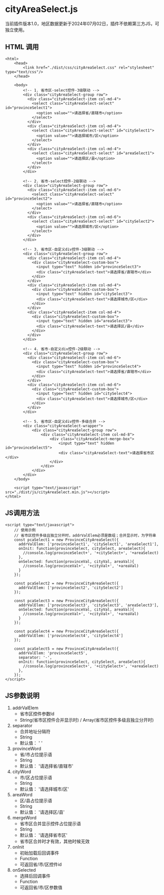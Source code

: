 # cityAreaSelect.js

当前插件版本1.0，地区数据更新于2024年07月02日，插件不依赖第三方JS，可独立使用。

## HTML 调用
	<html>
		<head>
			<link href="./dist/css/cityAreaSelect.css" rel="stylesheet" type="text/css"/>
		</head>

		<body>
			<!-- 1. 省市区-select控件-3级联动 -->
			<div class="cityAreaSelect-group row">
			  <div class="cityAreaSelect-item col-md-4">
			    <select class="cityAreaSelect-select" id="provinceSelect1">
			      <option value="">请选择省/直辖市</option>
			    </select>
			  </div>
			  <div class="cityAreaSelect-item col-md-4">
			    <select class="cityAreaSelect-select" id="citySelect1">
			      <option value="">请选择城市/区</option>
			    </select>
			  </div>
			  <div class="cityAreaSelect-item col-md-4">
			    <select class="cityAreaSelect-select" id="areaSelect1">
			      <option value="">请选择区/县</option>
			    </select>
			  </div>
			</div>

			<!-- 2. 省市-select控件-2级联动 -->
			<div class="cityAreaSelect-group row">
			  <div class="cityAreaSelect-item col-md-6">
			    <select class="cityAreaSelect-select" id="provinceSelect2">
			      <option value="">请选择省/直辖市</option>
			    </select>
			  </div>
			  <div class="cityAreaSelect-item col-md-6">
			    <select class="cityAreaSelect-select" id="citySelect2">
			      <option value="">请选择城市/区</option>
			    </select>
			  </div>
			</div>

			<!-- 3. 省市区-自定义div控件-3级联动 -->
			<div class="cityAreaSelect-group row">
			  <div class="cityAreaSelect-item col-md-4">
			    <div class="cityAreaSelect-custom-box">
			      <input type="text" hidden id="provinceSelect3">
			      <div class="cityAreaSelect-text">请选择省/直辖市</div>
			    </div>
			  </div>
			  <div class="cityAreaSelect-item col-md-4">
			    <div class="cityAreaSelect-custom-box">
			      <input type="text" hidden id="citySelect3">
			      <div class="cityAreaSelect-text">请选择城市/区</div>
			    </div>
			  </div>
			  <div class="cityAreaSelect-item col-md-4">
			    <div class="cityAreaSelect-custom-box">
			      <input type="text" hidden id="areaSelect3">
			      <div class="cityAreaSelect-text">请选择区/县</div>
			    </div>
			  </div>
			</div>

			<!-- 4. 省市-自定义div控件-2级联动 -->
			<div class="cityAreaSelect-group row">
			  <div class="cityAreaSelect-item col-md-6">
			    <div class="cityAreaSelect-custom-box">
			      <input type="text" hidden id="provinceSelect4">
			      <div class="cityAreaSelect-text">请选择省/直辖市</div>
			    </div>
			  </div>
			  <div class="cityAreaSelect-item col-md-6">
			    <div class="cityAreaSelect-custom-box">
			      <input type="text" hidden id="citySelect4">
			      <div class="cityAreaSelect-text">请选择城市/区</div>
			    </div>
			  </div>
			</div>

			<!-- 5. 省市区-自定义div控件-多级合并 -->
			<div class="cityAreaSelect-wrapper">
				<div class="cityAreaSelect-group row">
					<div class="cityAreaSelect-item col-md-8">
						<div class="cityAreaSelect-merge-box">
							<input type="text" hidden id="provinceSelect5">
							<div class="cityAreaSelect-text">请选择省市区</div>
						</div>
					</div>
				</div>
			</div>
		</body>

		<script type="text/javascript" src="./dist/js/cityAreaSelect.min.js"></script>
	</html>

## JS调用方法
	<script type="text/javascript">
		// 使用示例
		// 省市区控件多级且独立分开时，addrValElem必须是数组；合并显示时，为字符串
		const pcaSelect1 = new ProvinceCityAreaSelect({
		  addrValElem: ['provinceSelect1', 'citySelect1', 'areaSelect1'],
		  onInit: function(provinceSelect, citySelect, areaSelect){
		  	//console.log(provinceSelect+', '+citySelect+', '+areaSelect)
		  },
		  onSelected: function(provinceVal, cityVal, areaVal){
		  	//console.log(provinceVal+', '+cityVal+', '+areaVal)
		  }
		});

		const pcaSelect2 = new ProvinceCityAreaSelect({
		  addrValElem: ['provinceSelect2', 'citySelect2']
		});

		const pcaSelect3 = new ProvinceCityAreaSelect({
		  addrValElem: ['provinceSelect3', 'citySelect3', 'areaSelect3'],
		  onSelected: function(provinceVal, cityVal, areaVal){
		  	//console.log(provinceVal+', '+cityVal+', '+areaVal)
		  }
		});

		const pcaSelect4 = new ProvinceCityAreaSelect({
		  addrValElem: ['provinceSelect4', 'citySelect4']
		});

		const pcaSelect5 = new ProvinceCityAreaSelect({
		  addrValElem: 'provinceSelect5',
		  separator: '-',
		  onInit: function(provinceSelect, citySelect, areaSelect){
		  	//console.log(provinceSelect+', '+citySelect+', '+areaSelect)
		  },
		});
	</script>

## JS参数说明

1. addrValElem
	* 省市区控件参数Id
	* String(省市区控件合并显示时) / Array(省市区控件多级且独立分开时)
2. separator 
	* 合并地址分隔符
	* String
	* 默认值： ' '
3. provinceWord
	* 省/市占位提示语
	* String
	* 默认值： '请选择省/直辖市'
4. cityWord 
	* 市/区占位提示语
	* String
	* 默认值： '请选择城市/区'
5. areaWord 
	* 区/县占位提示语
	* String
	* 默认值： '请选择区/县'
6. mergeWord
	* 省市区合并显示控件占位提示语
	* String
	* 默认值： '请选择省市区'
	* 省市区合并时才有效，其他时候无效
7. onInit
	* 初始加载后回调事件
	* Function
	* 可返回省/市/区控件id
8. onSelected 
	* 选择后回调事件
	* Function
	* 可返回省/市/区参数值